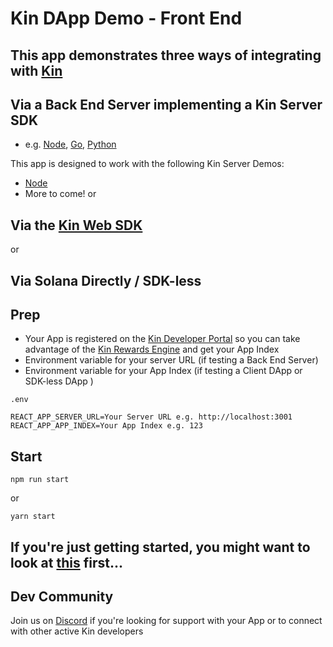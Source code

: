 # Kin DApp Demo - Front End

## This app demonstrates three ways of integrating with [Kin](https://developer.kin.org/)

## Via a Back End Server implementing a Kin Server SDK

- e.g. [Node](https://github.com/kinecosystem/kin-node), [Go](https://github.com/kinecosystem/kin-go), [Python](https://github.com/kinecosystem/kin-python)

This app is designed to work with the following Kin Server Demos:

- [Node](https://github.com/kinecosystem/node-sdk-demo-server)
- More to come!
  or

## Via the [Kin Web SDK](https://github.com/kin-sdk/kin-sdk-web)

or

## Via Solana Directly / SDK-less

## Prep

- Your App is registered on the [Kin Developer Portal](https://portal.kin.org/) so you can take advantage of the [Kin Rewards Engine](https://developer.kin.org/docs/the-kre-explained/) and get your App Index
- Environment variable for your server URL (if testing a Back End Server)
- Environment variable for your App Index (if testing a Client DApp or SDK-less DApp )

`.env`

```
REACT_APP_SERVER_URL=Your Server URL e.g. http://localhost:3001
REACT_APP_APP_INDEX=Your App Index e.g. 123
```

## Start

```
npm run start
```

or

```
yarn start
```

## If you're just getting started, you might want to look at [this](https://developer.kin.org/tutorials/#getting-started) first...

## Dev Community

Join us on [Discord](https://discord.com/invite/kdRyUNmHDn) if you're looking for support with your App or to connect with other active Kin developers
